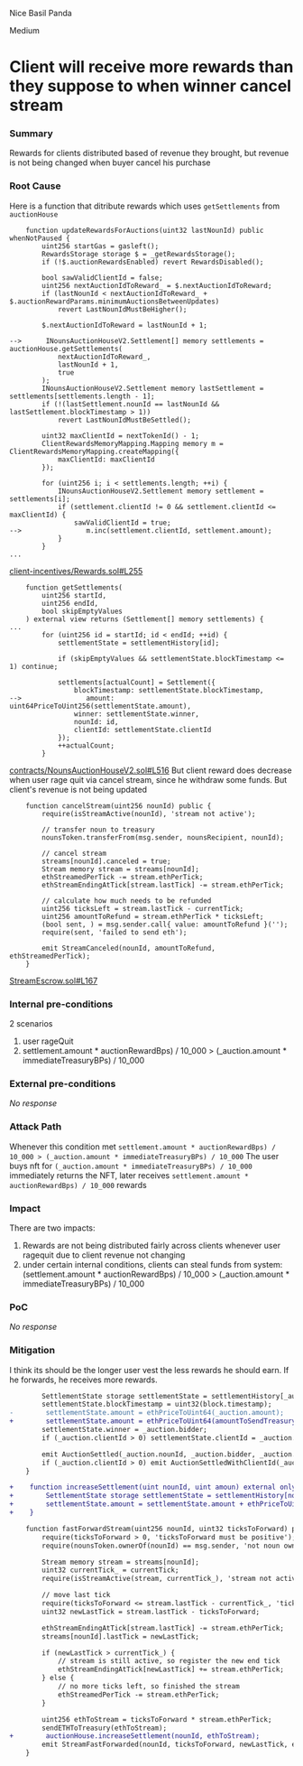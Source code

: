 Nice Basil Panda

Medium

# Client will receive more rewards than they suppose to when winner cancel stream

### Summary

Rewards for clients distributed based of revenue they brought, but revenue is not being changed when buyer cancel his purchase

### Root Cause

Here is a function that ditribute rewards which uses `getSettlements` from `auctionHouse`

```solidity
    function updateRewardsForAuctions(uint32 lastNounId) public whenNotPaused {
        uint256 startGas = gasleft();
        RewardsStorage storage $ = _getRewardsStorage();
        if (!$.auctionRewardsEnabled) revert RewardsDisabled();

        bool sawValidClientId = false;
        uint256 nextAuctionIdToReward_ = $.nextAuctionIdToReward;
        if (lastNounId < nextAuctionIdToReward_ + $.auctionRewardParams.minimumAuctionsBetweenUpdates)
            revert LastNounIdMustBeHigher();

        $.nextAuctionIdToReward = lastNounId + 1;

-->      INounsAuctionHouseV2.Settlement[] memory settlements = auctionHouse.getSettlements(
            nextAuctionIdToReward_,
            lastNounId + 1,
            true
        );
        INounsAuctionHouseV2.Settlement memory lastSettlement = settlements[settlements.length - 1];
        if (!(lastSettlement.nounId == lastNounId && lastSettlement.blockTimestamp > 1))
            revert LastNounIdMustBeSettled();

        uint32 maxClientId = nextTokenId() - 1;
        ClientRewardsMemoryMapping.Mapping memory m = ClientRewardsMemoryMapping.createMapping({
            maxClientId: maxClientId
        });

        for (uint256 i; i < settlements.length; ++i) {
            INounsAuctionHouseV2.Settlement memory settlement = settlements[i];
            if (settlement.clientId != 0 && settlement.clientId <= maxClientId) {
                sawValidClientId = true;
-->                m.inc(settlement.clientId, settlement.amount);
            }
        }
...
```
[client-incentives/Rewards.sol#L255](https://github.com/sherlock-audit/2024-11-nounsdao/blob/main/nouns-monorepo/packages/nouns-contracts/contracts/client-incentives/Rewards.sol#L255)
```solidity
    function getSettlements(
        uint256 startId,
        uint256 endId,
        bool skipEmptyValues
    ) external view returns (Settlement[] memory settlements) {
...
        for (uint256 id = startId; id < endId; ++id) {
            settlementState = settlementHistory[id];

            if (skipEmptyValues && settlementState.blockTimestamp <= 1) continue;

            settlements[actualCount] = Settlement({
                blockTimestamp: settlementState.blockTimestamp,
-->                amount: uint64PriceToUint256(settlementState.amount),
                winner: settlementState.winner,
                nounId: id,
                clientId: settlementState.clientId
            });
            ++actualCount;
        }

```
[contracts/NounsAuctionHouseV2.sol#L516](https://github.com/sherlock-audit/2024-11-nounsdao/blob/main/nouns-monorepo/packages/nouns-contracts/contracts/NounsAuctionHouseV2.sol#L516)
But client reward does decrease when user rage quit via cancel stream, since he withdraw some funds. But client's revenue is not being updated

```solidity
    function cancelStream(uint256 nounId) public {
        require(isStreamActive(nounId), 'stream not active');

        // transfer noun to treasury
        nounsToken.transferFrom(msg.sender, nounsRecipient, nounId);

        // cancel stream
        streams[nounId].canceled = true;
        Stream memory stream = streams[nounId];
        ethStreamedPerTick -= stream.ethPerTick;
        ethStreamEndingAtTick[stream.lastTick] -= stream.ethPerTick;

        // calculate how much needs to be refunded
        uint256 ticksLeft = stream.lastTick - currentTick;
        uint256 amountToRefund = stream.ethPerTick * ticksLeft;
        (bool sent, ) = msg.sender.call{ value: amountToRefund }('');
        require(sent, 'failed to send eth');

        emit StreamCanceled(nounId, amountToRefund, ethStreamedPerTick);
    }
```
[StreamEscrow.sol#L167](https://github.com/sherlock-audit/2024-11-nounsdao/blob/main/nouns-monorepo/packages/nouns-contracts/contracts/StreamEscrow.sol#L167)


### Internal pre-conditions
2 scenarios
1) user rageQuit
2) settlement.amount * auctionRewardBps) / 10_000 > (_auction.amount * immediateTreasuryBPs) / 10_000


### External pre-conditions

_No response_

### Attack Path
Whenever this condition met `settlement.amount * auctionRewardBps) / 10_000 > (_auction.amount * immediateTreasuryBPs) / 10_000`
The user buys nft for `(_auction.amount * immediateTreasuryBPs) / 10_000` immediately returns the NFT, later receives `settlement.amount * auctionRewardBps) / 10_000` rewards

### Impact
There are two impacts:
1) Rewards are not being distributed fairly across clients whenever user ragequit due to client revenue not changing
2) under certain internal conditions, clients can steal funds from system:
(settlement.amount * auctionRewardBps) / 10_000 > (_auction.amount * immediateTreasuryBPs) / 10_000

### PoC

_No response_

### Mitigation
I think its should be the longer user vest the less rewards he should earn. If he forwards, he receives more rewards.
```diff
        SettlementState storage settlementState = settlementHistory[_auction.nounId];
        settlementState.blockTimestamp = uint32(block.timestamp);
-        settlementState.amount = ethPriceToUint64(_auction.amount);
+        settlementState.amount = ethPriceToUint64(amountToSendTreasury);
        settlementState.winner = _auction.bidder;
        if (_auction.clientId > 0) settlementState.clientId = _auction.clientId;

        emit AuctionSettled(_auction.nounId, _auction.bidder, _auction.amount);
        if (_auction.clientId > 0) emit AuctionSettledWithClientId(_auction.nounId, _auction.clientId);
    }

+    function increaseSettlement(uint nounId, uint amoun) external onlyEscrow {
+        SettlementState storage settlementState = settlementHistory[nounId];
+        settlementState.amount = settlementState.amount + ethPriceToUint64(amoun);
+    }

```

```diff
    function fastForwardStream(uint256 nounId, uint32 ticksToForward) public {
        require(ticksToForward > 0, 'ticksToForward must be positive');
        require(nounsToken.ownerOf(nounId) == msg.sender, 'not noun owner');

        Stream memory stream = streams[nounId];
        uint32 currentTick_ = currentTick;
        require(isStreamActive(stream, currentTick_), 'stream not active');

        // move last tick
        require(ticksToForward <= stream.lastTick - currentTick_, 'ticksToFoward too large');
        uint32 newLastTick = stream.lastTick - ticksToForward;

        ethStreamEndingAtTick[stream.lastTick] -= stream.ethPerTick;
        streams[nounId].lastTick = newLastTick;

        if (newLastTick > currentTick_) {
            // stream is still active, so register the new end tick
            ethStreamEndingAtTick[newLastTick] += stream.ethPerTick;
        } else {
            // no more ticks left, so finished the stream
            ethStreamedPerTick -= stream.ethPerTick;
        }

        uint256 ethToStream = ticksToForward * stream.ethPerTick;
        sendETHToTreasury(ethToStream);
+        auctionHouse.increaseSettlement(nounId, ethToStream);
        emit StreamFastForwarded(nounId, ticksToForward, newLastTick, ethStreamedPerTick);
    }

```